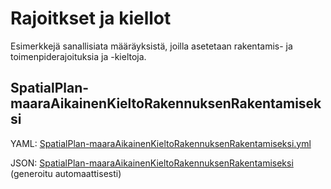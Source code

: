 # Rajoitkset ja kiellot

Esimerkkejä sanallisiata määräyksistä, joilla asetetaan rakentamis- ja toimenpiderajoituksia ja -kieltoja.

## SpatialPlan-maaraAikainenKieltoRakennuksenRakentamiseksi

YAML: [SpatialPlan-maaraAikainenKieltoRakennuksenRakentamiseksi.yml](./SpatialPlan-maaraAikainenKieltoRakennuksenRakentamiseksi.yml)

JSON: [SpatialPlan-maaraAikainenKieltoRakennuksenRakentamiseksi](./SpatialPlan-maaraAikainenKieltoRakennuksenRakentamiseksi.md) (generoitu automaattisesti)